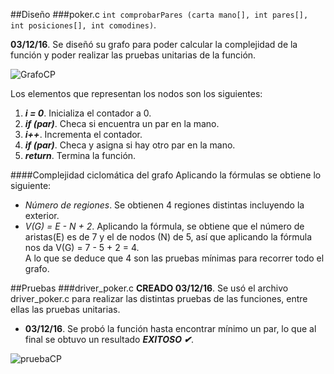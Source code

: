 ##Diseño
###poker.c
`int comprobarPares (carta mano[], int pares[], int posiciones[], int comodines)`. 

**03/12/16**. Se diseñó su grafo para poder calcular la complejidad de la función y poder realizar las pruebas unitarias de la función.  

![GrafoCP](./images/grafoComprobarPares.png)  

Los elementos que representan los nodos son los siguientes:  
1. ***i = 0***. Inicializa el contador a 0.  
2. ***if (par)***. Checa si encuentra un par en la mano.  
3. ***i++***. Incrementa el contador.  
4. ***if (par)***. Checa y asigna si hay otro par en la mano.  
5. ***return***. Termina la función.  

####Complejidad ciclomática del grafo
Aplicando la fórmulas se obtiene lo siguiente:  
- *Número de regiones*. Se obtienen 4 regiones distintas incluyendo la exterior.  
- *V(G) = E - N + 2*. Aplicando la fórmula, se obtiene que el número de aristas(E) es de 7 y el de nodos (N) de 5, así que aplicando la fórmula nos da V(G) = 7 - 5 + 2 = 4.  
A lo que se deduce que 4 son las pruebas mínimas para recorrer todo el grafo.  


##Pruebas
###driver_poker.c
**CREADO 03/12/16**. Se usó el archivo driver_poker.c para realizar las distintas pruebas de las funciones, entre ellas las pruebas unitarias.  

- **03/12/16**. Se probó la función hasta encontrar mínimo un par, lo que al final se obtuvo un resultado ***EXITOSO ✔***.  

![pruebaCP](./images/pruebaComprobarPares.png) 